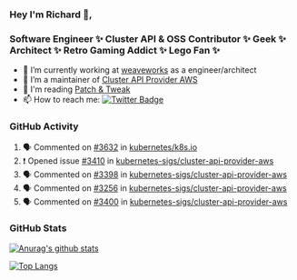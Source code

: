 ### Hey I'm Richard 👋, 

<h3 align="left">Software Engineer ✨ Cluster API & OSS Contributor ✨ Geek ✨ Architect ✨ Retro Gaming Addict ✨ Lego Fan ✨</h3>

- 🔭 I’m currently working at [weaveworks](https://github.com/weaveworks) as a engineer/architect
- 👯 I’m a maintainer of [Cluster API Provider AWS](https://github.com/kubernetes-sigs/cluster-api-provider-aws)
- 💬 I'm reading [Patch & Tweak](https://bjooks.com/products/patch-tweak-exploring-modular-synthesis)
- 📫 How to reach me: [![Twitter Badge](https://img.shields.io/badge/-@fruit_case-00acee?style=flat&logo=Twitter&logoColor=white)](https://twitter.com/intent/follow?screen_name=fruit_case "Follow on Twitter")

### GitHub Activity 

<!--START_SECTION:activity-->
1. 🗣 Commented on [#3632](https://github.com/kubernetes/k8s.io/issues/3632) in [kubernetes/k8s.io](https://github.com/kubernetes/k8s.io)
2. ❗️ Opened issue [#3410](https://github.com/kubernetes-sigs/cluster-api-provider-aws/issues/3410) in [kubernetes-sigs/cluster-api-provider-aws](https://github.com/kubernetes-sigs/cluster-api-provider-aws)
3. 🗣 Commented on [#3398](https://github.com/kubernetes-sigs/cluster-api-provider-aws/issues/3398) in [kubernetes-sigs/cluster-api-provider-aws](https://github.com/kubernetes-sigs/cluster-api-provider-aws)
4. 🗣 Commented on [#3256](https://github.com/kubernetes-sigs/cluster-api-provider-aws/issues/3256) in [kubernetes-sigs/cluster-api-provider-aws](https://github.com/kubernetes-sigs/cluster-api-provider-aws)
5. 🗣 Commented on [#3400](https://github.com/kubernetes-sigs/cluster-api-provider-aws/issues/3400) in [kubernetes-sigs/cluster-api-provider-aws](https://github.com/kubernetes-sigs/cluster-api-provider-aws)
<!--END_SECTION:activity-->

### GitHub Stats

[![Anurag's github stats](https://github-readme-stats.vercel.app/api?username=richardcase&count_private=true&show_icons=true)](https://github.com/anuraghazra/github-readme-stats)

[![Top Langs](https://github-readme-stats.vercel.app/api/top-langs/?username=richardcase&hide=html&layout=compact)](https://github.com/anuraghazra/github-readme-stats)
